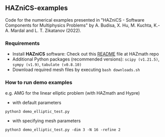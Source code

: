 ## HAZniCS-examples

Code for the numerical examples presented in "HAZniCS - Software Components for Multiphysics Problems" by A. Budisa, X. Hu, M. Kuchta, K.-A. Mardal and L. T. Zikatanov (2022).

### Requirements
- Install **HAZniCS** software: Check out this [README](https://github.com/HAZmathTeam/hazmath/blob/main/examples/haznics/README.md) file at HAZmath repo
- Additional Python packages (recommended versions): `scipy (v1.21.5)`, `sympy (v1.9)`, `tabulate (v0.8.10)`
- Download required mesh files by executing `bash downloads.sh`

### How to run demo examples
e.g. AMG for the linear elliptic problem (with HAZmath and Hypre)
- with default parameters
```
python3 demo_elliptic_test.py
```
- with specifying mesh parameters
```
python3 demo_elliptic_test.py -dim 3 -N 16 -refine 2
```
